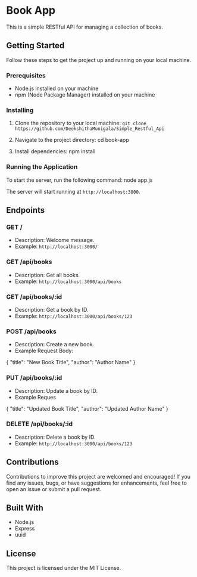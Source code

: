 # Book App

This is a simple RESTful API for managing a collection of books.

## Getting Started

Follow these steps to get the project up and running on your local machine.

### Prerequisites

- Node.js installed on your machine
- npm (Node Package Manager) installed on your machine

### Installing

1. Clone the repository to your local machine:
```git clone https://github.com/DeekshithaMunigala/Simple_Restful_Api```

2. Navigate to the project directory:
cd book-app

3. Install dependencies:
npm install

### Running the Application

To start the server, run the following command:
node app.js

The server will start running at `http://localhost:3000`.

## Endpoints

### GET /

- Description: Welcome message.
- Example: `http://localhost:3000/`

### GET /api/books

- Description: Get all books.
- Example: `http://localhost:3000/api/books`

### GET /api/books/:id

- Description: Get a book by ID.
- Example: `http://localhost:3000/api/books/123`

### POST /api/books

- Description: Create a new book.
- Example Request Body:

{
"title": "New Book Title",
"author": "Author Name"
}

### PUT /api/books/:id

- Description: Update a book by ID.
- Example Reques

{
"title": "Updated Book Title",
"author": "Updated Author Name"
}

### DELETE /api/books/:id

- Description: Delete a book by ID.
- Example: `http://localhost:3000/api/books/123`

## Contributions

Contributions to improve this project are welcomed and encouraged! If you find any issues, bugs, or have suggestions for enhancements, feel free to open an issue or submit a pull request.

## Built With

- Node.js
- Express
- uuid

## License

This project is licensed under the MIT License.
